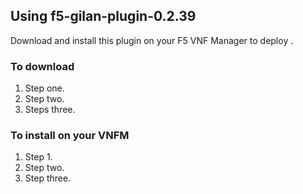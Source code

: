 ## Using f5-gilan-plugin-0.2.39 
Download and install this plugin on your F5 VNF Manager to deploy <insert blueprint names it supports>.

### To download

1. Step one.
2. Step two.
3. Steps three.

### To install on your VNFM

1. Step 1.
2. Step two.
3. Step three.
